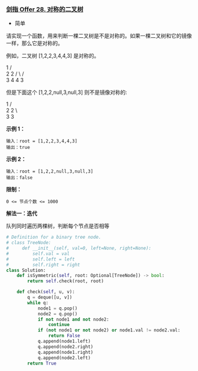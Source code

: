 ### [剑指 Offer 28. 对称的二叉树](https://leetcode.cn/problems/dui-cheng-de-er-cha-shu-lcof/)

- 简单

请实现一个函数，用来判断一棵二叉树是不是对称的。如果一棵二叉树和它的镜像一样，那么它是对称的。

例如，二叉树 [1,2,2,3,4,4,3] 是对称的。

  1
  / \
 2  2
 / \ / \
3  4 4  3

但是下面这个 [1,2,2,null,3,null,3] 则不是镜像对称的:

  1
  / \
 2  2
  \  \
  3   3

**示例 1：**

```
输入：root = [1,2,2,3,4,4,3]
输出：true
```

**示例 2：**

```
输入：root = [1,2,2,null,3,null,3]
输出：false
```

**限制：**

```
0 <= 节点个数 <= 1000
```

**解法一：迭代**

队列同时遍历两棵树，判断每个节点是否相等

```python
# Definition for a binary tree node.
# class TreeNode:
#     def __init__(self, val=0, left=None, right=None):
#         self.val = val
#         self.left = left
#         self.right = right
class Solution:
    def isSymmetric(self, root: Optional[TreeNode]) -> bool:
        return self.check(root, root)

    def check(self, u, v):
        q = deque([u, v])
        while q:
            node1 = q.pop()
            node2 = q.pop()
            if not node1 and not node2:
                continue
            if (not node1 or not node2) or node1.val != node2.val:
                return False
            q.append(node1.left)
            q.append(node2.right)
            q.append(node1.right)
            q.append(node2.left)
        return True
```



